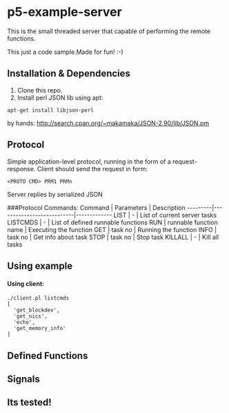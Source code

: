 p5-example-server
=================

This is the small threaded server that capable of performing the remote functions.

This just a code sample.Made for fun! :-)

Installation & Dependencies
---
1. Clone this repo.
2. Install perl JSON lib
using apt:
```
apt-get install libjson-perl
```

by hands:
http://search.cpan.org/~makamaka/JSON-2.90/lib/JSON.pm





Protocol
---
Simple application-level protocol, running in the form of a request-response.
Client should send the request in form:
```
<PROTO CMD> PRM1 PRMn
```

Server replies by serialized JSON

###Protocol Commands:
Command  | Parameters                | Description
---------|---------------------------|-------------
LIST     | -                         | List of current server tasks
LISTCMDS | -                         | List of defined runnable functions
RUN      | runnable function name    | Executing the function
GET      | task no                   | Running the function
INFO     | task no                   | Get info about task
STOP     | task no                   | Stop task 
KILLALL  | -                         | Kill all tasks


Using example
---
#### Using client:
```
./client.pl listcmds
[
  'get_blockdev',
  'get_nics',
  'echo',
  'get_memory_info'
]
```

Defined Functions
---

Signals
---

Its tested!
---
